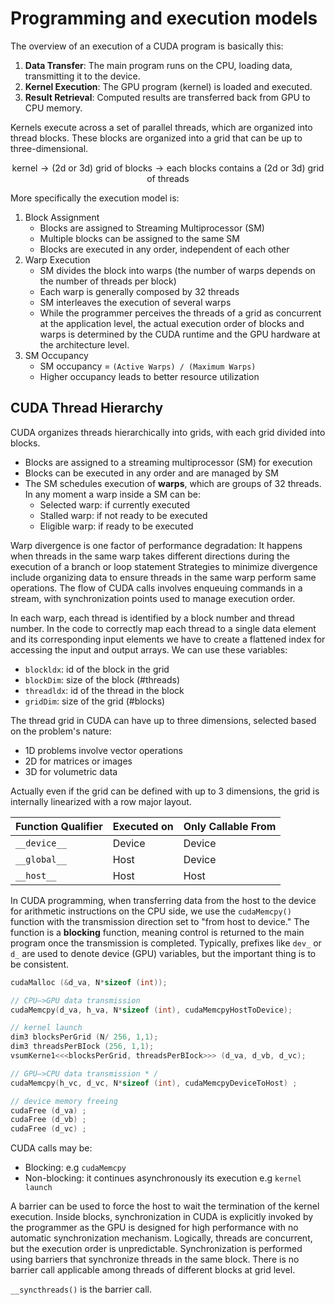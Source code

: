 # Programming and execution models

The overview of an execution of a CUDA program is basically this:

1. **Data Transfer**: The main program runs on the CPU, loading data, transmitting it to the device. 
2. **Kernel Execution**: The GPU program (kernel) is loaded and executed.
3. **Result Retrieval**: Computed results are transferred back from GPU to CPU memory.


Kernels execute across a set of parallel threads, which are organized into thread blocks. 
These blocks are organized into a grid that can be up to three-dimensional.

$$\text{kernel} \rightarrow \text{(2d or 3d) grid of blocks} \rightarrow \text{each blocks contains a (2d or 3d) grid of threads}$$

More specifically the execution model is:

1) Block Assignment
	- Blocks are assigned to Streaming Multiprocessor (SM)
	- Multiple blocks can be assigned to the same SM
	- Blocks are executed in any order, independent of each other
2) Warp Execution
	- SM divides the block into warps (the number of warps depends on the number of threads per block)
	- Each warp is generally composed by 32 threads
	- SM interleaves the execution of several warps
	- While the programmer perceives the threads of a grid as concurrent at the application level, the actual execution order of blocks and warps is determined by the CUDA runtime and the GPU hardware at the architecture level.
3) SM Occupancy
	- SM occupancy = `(Active Warps) / (Maximum Warps)`
	- Higher occupancy leads to better resource utilization

## CUDA Thread Hierarchy

CUDA organizes threads hierarchically into grids, with each grid divided into blocks.

- Blocks are assigned to a streaming multiprocessor (SM) for execution
- Blocks can be executed in any order and are managed by SM
- The SM schedules execution of **warps**, which are groups of 32 threads. In any moment a warp inside a SM can be:
	- Selected warp: if currently executed
	- Stalled warp: if not ready to be executed
	- Eligible warp: if ready to be executed


Warp divergence is one factor of performance degradation: It happens when threads in the same warp takes different directions during the execution of a branch or loop statement
Strategies to minimize divergence include organizing data to ensure threads in the same warp perform same operations. The flow of CUDA calls involves enqueuing commands in a stream, with synchronization points used to manage execution order.

In each warp, each thread is identified by a block number and thread number.
In the code to correctly map each thread to a single data element and its corresponding input elements we have to create a flattened index for accessing the input and output arrays. We can use these variables:

- `blockldx`: id of the block in the grid
- `blockDim`: size of the block (#threads)
- `threadldx`: id of the thread in the block
- `gridDim`: size of the grid (#blocks)

The thread grid in CUDA can have up to three dimensions, selected based on the problem's nature: 

- 1D problems involve vector operations
- 2D for matrices or images
- 3D for volumetric data

Actually even if the grid can be defined with up to 3 dimensions, the grid is internally linearized with a row major layout. 


| Function Qualifier | Executed on | Only Callable From |
|-------------------|-------------|--------------------|
| `__device__`      | Device      | Device             |
| `__global__`      | Host        | Device             |
| `__host__`        | Host        | Host               |

In CUDA programming, when transferring data from the host to the device for arithmetic instructions on the CPU side, we use the `cudaMemcpy()` function with the transmission direction set to "from host to device." The function is a **blocking** function, meaning control is returned to the main program once the transmission is completed.
Typically, prefixes like `dev_` or `d_` are used to denote device (GPU) variables, but the important thing is to be consistent.

```c++
cudaMalloc (&d_va, N*sizeof (int));

// CPU—>GPU data transmission
cudaMemcpy(d_va, h_va, N*sizeof (int), cudaMemcpyHostToDevice);

// kernel launch
dim3 blocksPerGrid (N/ 256, 1,1);
dim3 threadsPerBIock (256, 1,1);
vsumKerne1<<<blocksPerGrid, threadsPerBIock>>> (d_va, d_vb, d_vc); 

// GPU—>CPU data transmission * /
cudaMemcpy(h_vc, d_vc, N*sizeof (int), cudaMemcpyDeviceToHost) ;

// device memory freeing
cudaFree (d_va) ;
cudaFree (d_vb) ;
cudaFree (d_vc) ;
```

CUDA calls may be: 

- Blocking: e.g `cudaMemcpy`
- Non-blocking: it continues asynchronously its execution e.g `kernel launch`

A barrier can be used to force the host to wait the termination of the kernel execution. 
Inside blocks, synchronization in CUDA is explicitly invoked by the programmer as the GPU is designed for high performance with no automatic synchronization mechanism. 
Logically, threads are concurrent, but the execution order is unpredictable.
Synchronization is performed using barriers that synchronize threads in the same block. There is no barrier call applicable among threads of different blocks at grid level. 

`__syncthreads()` is the barrier call. 


